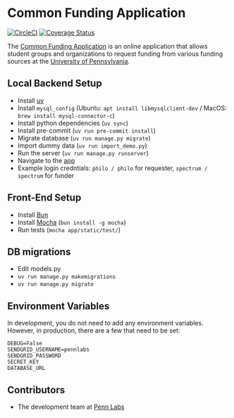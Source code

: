 Common Funding Application
==========================

[![CircleCI](https://circleci.com/gh/pennlabs/common-funding-application.svg?style=shield)](https://circleci.com/gh/pennlabs/common-funding-application)
[![Coverage Status](https://codecov.io/gh/pennlabs/common-funding-application/branch/master/graph/badge.svg)](https://codecov.io/gh/pennlabs/common-funding-application)

The [Common Funding Application](https://penncfa.com) is an online application that allows student groups and organizations to request funding from various funding sources at the [University of Pennsylvania](http://www.upenn.edu).

## Local Backend Setup

* Install [uv](https://docs.astral.sh/uv/getting-started/installation/)
* Install `mysql_config` (Ubuntu: `apt install libmysqlclient-dev` / MacOS: `brew install mysql-connector-c`)
* Install python dependencies (`uv sync`)
* Install pre-commit (`uv run pre-commit install`)
* Migrate database (`uv run manage.py migrate`)
* Import dummy data (`uv run import_demo.py`)
* Run the server (`uv run manage.py runserver`)
* Navigate to the [app](http://localhost:8000/)
* Example login credntials: `philo / philo` for requester, `spectrum / spectrum` for funder

## Front-End Setup

* Install [Bun](https://bun.sh/docs/installation)
* Install [Mocha](https://mochajs.org/#installation) (`bun install -g mocha`)
* Run tests (`mocha app/static/test/`)

## DB migrations

* Edit models.py
* `uv run manage.py makemigrations`
* `uv run manage.py migrate`

## Environment Variables

In development, you do not need to add any environment variables.
However, in production, there are a few that need to be set:

    DEBUG=False
    SENDGRID_USERNAME=pennlabs
    SENDGRID_PASSWORD
    SECRET_KEY
    DATABASE_URL

## Contributors

* The development team at [Penn Labs](https://pennlabs.org/)
